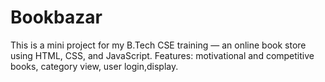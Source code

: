 # Bookbazar
This is a mini project for my B.Tech CSE training — an online book store using HTML, CSS, and JavaScript. Features: motivational and competitive books, category view, user login,display.
